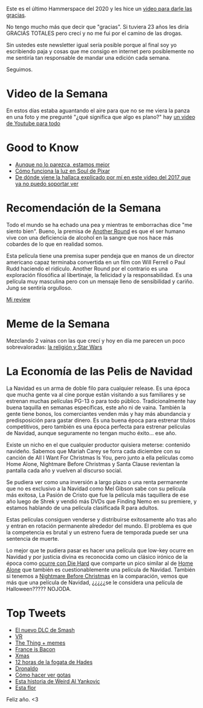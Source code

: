 Este es el último Hammerspace del 2020 y les hice un [video para darle las gracias](https://youtu.be/Dm2Iop5Cd2g).

No tengo mucho más que decir que "gracias". Si tuviera 23 años les diría GRACIAS TOTALES pero crecí y no me fui por el camino de las drogas.

Sin ustedes este newsletter igual sería posible porque al final soy yo escribiendo paja y cosas que me consigo en internet pero posiblemente no me sentiría tan responsable de mandar una edición cada semana.

Seguimos.

# Video de la Semana

En estos días estaba aguantando el aire para que no se me viera la panza en una foto y me pregunté "¿qué significa que algo es plano?" hay [un video de Youtube para todo](https://youtu.be/OWa3F4bKJsE)

# Good to Know

- [Aunque no lo parezca, estamos mejor](https://twitter.com/MaxCRoser/status/1342868897691795456)
- [Cómo funciona la luz en Soul de Pixar](https://twitter.com/levork/status/1342585635257741312)
- [De dónde viene la hallaca explicado por mí en este video del 2017 que ya no puedo soportar ver](https://www.youtube.com/watch?v=94U8O0iyBtg)

# Recomendación de la Semana

Todo el mundo se ha echado una pea y mientras te emborrachas dice "me siento bien". Bueno, la premisa de [Another Round](https://www.youtube.com/watch?v=40X5EX6Us7c) es que el ser humano vive con una deficiencia de alcohol en la sangre que nos hace más cobardes de lo que en realidad somos.

Esta película tiene una premisa super pendeja que en manos de un director americano capaz terminaba convertida en un film con Will Ferrell o Paul Rudd haciendo el ridículo. Another Round por el contrario es una exploración filosófica al libertinaje, la felicidad y la responsabilidad. Es una película muy masculina pero con un mensaje lleno de sensibilidad y cariño. Jung se sentiría orgulloso.

[Mi review](https://twitter.com/cris7ian/status/1342546653706924032)

# Meme de la Semana

Mezclando 2 vainas con las que crecí y hoy en día me parecen un poco sobrevaloradas: [la religión y Star Wars](https://twitter.com/cris7ian/status/1342565204123643904)

# La Economía de las Pelis de Navidad

La Navidad es un arma de doble filo para cualquier release. Es una época que mucha gente va al cine porque están visitando a sus familiares y se estrenan muchas películas PG-13 o para todo público. Tradicionalmente hay buena taquilla en semanas específicas, este año ni de vaina. También la gente tiene bonos, los comerciantes venden más y hay más abundancia y predisposición para gastar dinero. Es una buena época para estrenar títulos competitivos, pero también es una época perfecta para estrenar películas de Navidad, aunque seguramente no tengan mucho éxito... ese año.

Existe un nicho en el que cualquier productor quisiera meterse: contenido navideño. Sabemos que Mariah Carey se forra cada diciembre con su canción de All I Want For Christmas Is You, pero junto a ella películas como Home Alone, Nightmare Before Christmas y Santa Clause revientan la pantalla cada año y vuelven al discurso social.

Se pudiera ver como una inversión a largo plazo o una renta permanente que no es exclusivo a la Navidad como Mel Gibson sabe con su película más exitosa, La Pasión de Cristo que fue la película más taquillera de ese año luego de Shrek y vendió más DVDs que Finding Nemo en su premiere, y estamos hablando de una película clasificada R para adultos.

Estas películas consiguen venderse y distribuirse exitosamente año tras año y entran en rotación permanente alrededor del mundo. El problema es que la competencia es brutal y un estreno fuera de temporada puede ser una sentencia de muerte.

 Lo mejor que te pudiera pasar es hacer una película que low-key ocurre en Navidad y por justicia divina es reconocida como un clásico irónico de la época como [ocurre con Die Hard](https://trends.google.com/trends/explore?date=today%205-y&geo=US&q=die%20hard) que comparte un pico similar al de [Home Alone](https://trends.google.com/trends/explore?date=today%205-y&geo=US&q=die%20hard,home%20alone) que también es cuestionablemente una película de Navidad. También si tenemos a [Nightmare Before Christmas](https://trends.google.com/trends/explore?date=today%205-y&geo=US&q=die%20hard,home%20alone,nightmare%20before%20christmas) en la comparación, vemos que más que una película de Navidad, ¿¿¿¿¿se le considera una película de Halloween????? NOJODA.


# Top Tweets

- [El nuevo DLC de Smash](https://twitter.com/Motholitos/status/1342860543883882507)
- [VR](https://twitter.com/cgCodyPS4/status/1342721990436605952)
- [The Thing + memes](https://twitter.com/YoursSuccinctly/status/1342312894139133952)
- [France is Bacon](https://twitter.com/SteveStuWill/status/1342153065189748738)
- [Xmas](https://twitter.com/tulokthe/status/1341914775522070530)
- [12 horas de la fogata de Hades](https://twitter.com/SupergiantGames/status/1342156061373952002)
- [Dronaldo](https://twitter.com/Timberwolves/status/1341549081043202051)
- [Cómo hacer ver gotas](https://twitter.com/PavelASamsonov/status/1341881125053071368)
- [Esta historia de Weird Al Yankovic](https://twitter.com/TimFullerton/status/1341776063026900993)
- [Esta flor](https://twitter.com/ok_girlfriend/status/1341493975270780929)

Feliz año. <3
